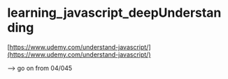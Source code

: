 # learning_javascript_deepUnderstanding

[https://www.udemy.com/understand-javascript/](https://www.udemy.com/understand-javascript/)

--> go on from 04/045